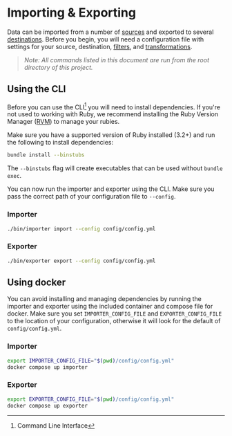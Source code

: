 # Importing & Exporting

Data can be imported from a number of [sources] and exported to several
[destinations]. Before you begin, you will need a configuration file with
settings for your source, destination, [filters], and [transformations].

> _Note: All commands listed in this document are run from the root directory of
> this project._
 
## Using the CLI

Before you can use the CLI[^1] you will need to install dependencies. If you're
not used to working with Ruby, we recommend installing the Ruby Version Manager
([RVM][rvm]) to manage your rubies.

Make sure you have a supported version of Ruby installed (3.2+) and run the
following to install dependencies:

```bash
bundle install --binstubs
```

The `--binstubs` flag will create executables that can be used without
`bundle exec`.

You can now run the importer and exporter using the CLI. Make sure you pass the
correct path of your configuration file to `--config`.

### Importer

```bash
./bin/importer import --config config/config.yml
```

### Exporter

```bash
./bin/exporter export --config config/config.yml
````

## Using docker

You can avoid installing and managing dependencies by running the importer and
exporter using the included container and compose file for docker. Make sure you
set `IMPORTER_CONFIG_FILE` and `EXPORTER_CONFIG_FILE` to the location of your
configuration, otherwise it will look for the default of `config/config.yml`.

### Importer

```bash
export IMPORTER_CONFIG_FILE="$(pwd)/config/config.yml"
docker compose up importer
```

### Exporter

```bash
export EXPORTER_CONFIG_FILE="$(pwd)/config/config.yml"
docker compose up exporter
```

[destinations]: destinations.md
[filters]: filters.md
[rvm]: http://rvm.io/
[sources]: sources.md
[transformations]: transformations.md
[^1]: Command Line Interface
